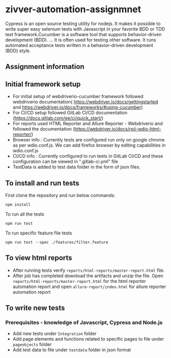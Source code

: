 # zivver-automation-assignmnet
Cypress is an open source testing utility for nodejs. It makes it possible to write super easy selenium tests with Javascript in your favorite BDD or TDD test framework.Cucumber is a software tool that supports behavior-driven development (BDD). ... It is often used for testing other software. It runs automated acceptance tests written in a behavior-driven development (BDD) style.

## Assignment information


## Initial framework setup
- For initial setup of webdriverio-cucumber framework followed webdriverio documentation( https://webdriver.io/docs/gettingstarted and https://webdriver.io/docs/frameworks/#using-cucumber)
- For CI/CD setup followed GitLab CI/CD documentation (https://docs.gitlab.com/ee/ci/quick_start/)
- For reports used HTML Reporter and Allure Reporter - Webdriverio and followed the documentation (https://webdriver.io/docs/rpii-wdio-html-reporter/)
- Browser info : Currently tests are configured run only on google chrome as per wdio.conf.js. We can add firefox browser by editing capabilities in wdio.conf.js
- CI/CD info : Currently configured to run tests in GitLab CI/CD and these configuration can be viewed in ".gitlab-ci.yml" file
- TestData is added to test data folder in the form of json files.

## To install and run tests

First clone the repository and run below commands:

```console
npm install 
```
To run all the tests
```console
npm run test
```
To run specific feature file tests
```console
npm run test --spec ./features/filter.feature
```

## To view html reports
- After running tests verify `reports/html-reports/master-report.html` file.
- After job has completed download the artifacts and unzip the file. Open `reports/html-reports/master-report.html` for the html reporter automation report and open `allure-report/index.html` for allure reporter automation report

## To write new tests

### Prerequisites - knowledge of Javascript, Cypress and Node.js

- Add new tests under `Integration` folder 
- Add page elements and functions related to specific pages to file under `pageobjects` folder
- Add test data to file under `testdata` folder in json format






